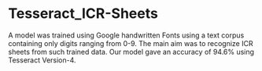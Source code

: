 # Tesseract_ICR-Sheets
A model was trained using Google handwritten Fonts using a text corpus containing  only digits ranging from 0-9. The main aim was to recognize ICR sheets from such trained data. Our model gave an accuracy of 94.6% using Tesseract Version-4.
